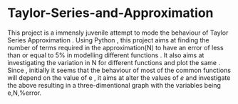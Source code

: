 # Taylor-Series-and-Approximation
This project is a immensly juvenile attempt to mode the behaviour of Taylor Series Approximation . Using Python , this project aims at finding the number of terms required in the approximation(N) to have an error of less than or equal to 5% in modelling different functions . It also aims at investigating the variation in N for different functions and plot the same . Since , initially it seems that the behaviour of most of the common functions will depend on the value of e , it aims at alter the values of $e$ and investigate the above resulting in a three-dimentional graph with the variables being e,N,%error.
